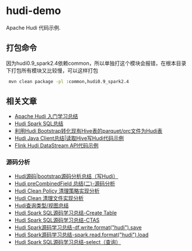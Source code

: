 # hudi-demo
Apache Hudi 代码示例.

## 打包命令
因为hudi0.9_spark2.4依赖common，所以单独打这个模块会报错，在根本目录下打包所有模块又比较慢，可以这样打包
```bash
 mvn clean package -pl :common,hudi0.9_spark2.4
```

## 相关文章
* [Apache Hudi 入门学习总结](https://mp.weixin.qq.com/s/9cKherIGgeVxBeqY39nL2Q)
* [Hudi Spark SQL总结](https://mp.weixin.qq.com/s/hII86LSXPankmLarIZu9rg)
* [利用Hudi Bootstrap转化现有Hive表的parquet/orc文件为Hudi表](https://mp.weixin.qq.com/s/p_qKMSt7WJigu2vd4qlYlQ)
* [Hudi Java Client总结|读取Hive写Hudi代码示例](https://mp.weixin.qq.com/s/5raMUByVGDyVYMeAdW-LRw)
* [Flink Hudi DataStream API代码示例](https://mp.weixin.qq.com/s/83lMpbLCM3Mlb3fg_rEddw)

### 源码分析
* [Hudi源码|bootstrap源码分析总结（写Hudi）](https://mp.weixin.qq.com/s/9SOH3kOid0GSN31hF6M4dg)
* [Hudi preCombinedField 总结(二)-源码分析](https://mp.weixin.qq.com/s/vrBvB0SOCNPrMKHSUn4VOg)
* [Hudi Clean Policy 清理策略实现分析](https://mp.weixin.qq.com/s/YbVnkVyf7EbTAxNshX9gRA)
* [Hudi Clean 清理文件实现分析](https://mp.weixin.qq.com/s/97CpClzK1skczpszc8VeEg)
* [Hudi查询类型/视图总结](https://mp.weixin.qq.com/s/rdvCSHV5ObUSGMl9FciMfA)
* [Hudi Spark SQL源码学习总结-Create Table](https://mp.weixin.qq.com/s/8LiNiFe_kUS0oyN27PGTwg)
* [Hudi Spark SQL源码学习总结-CTAS](https://mp.weixin.qq.com/s/djuWfw0_abiifNnE7Usghg)
* [Hudi Spark源码学习总结-df.write.format("hudi").save](https://mp.weixin.qq.com/s/FlKoYL4ZqtYdzoxUOWx31w)
* [Hudi Spark源码学习总结-spark.read.format("hudi").load](https://mp.weixin.qq.com/s/FiJIyyondhZoofSWRTzADw)
* [Hudi Spark SQL源码学习总结-select（查询）](https://mp.weixin.qq.com/s/slscIdvbCB_BUPdWlFVt1Q)

